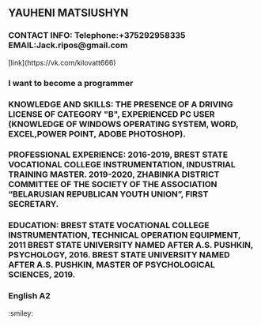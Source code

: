 <h2>YAUHENI MATSIUSHYN</h2>
<h3>CONTACT INFO: Telephone:+375292958335 EMAIL:Jack.ripos@gmail.com</h3>
[link](https://vk.com/kilovatt666) 
<h3>I want to become a programmer</h3>
<h3>KNOWLEDGE AND SKILLS: THE PRESENCE OF A DRIVING LICENSE OF CATEGORY "B", EXPERIENCED PC USER (KNOWLEDGE OF WINDOWS OPERATING SYSTEM, WORD, EXCEL,POWER POINT, ADOBE PHOTOSHOP).</h3>
<h3>PROFESSIONAL EXPERIENCE: 2016-2019, BREST STATE VOCATIONAL COLLEGE INSTRUMENTATION, INDUSTRIAL TRAINING MASTER. 2019-2020, ZHABINKA DISTRICT COMMITTEE OF THE SOCIETY OF THE ASSOCIATION “BELARUSIAN REPUBLICAN YOUTH UNION”, FIRST SECRETARY.</h3>
<h3>EDUCATION: BREST STATE VOCATIONAL COLLEGE INSTRUMENTATION, TECHNICAL OPERATION EQUIPMENT, 2011 BREST STATE UNIVERSITY NAMED AFTER A.S. PUSHKIN, PSYCHOLOGY, 2016. BREST STATE UNIVERSITY NAMED AFTER A.S. PUSHKIN, MASTER OF PSYCHOLOGICAL SCIENCES, 2019.</h3>
<h3>English A2</h3>
:smiley:

